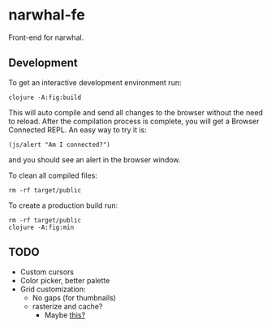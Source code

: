 # narwhal-fe

Front-end for narwhal.

## Development

To get an interactive development environment run:

    clojure -A:fig:build

This will auto compile and send all changes to the browser without the
need to reload. After the compilation process is complete, you will
get a Browser Connected REPL. An easy way to try it is:

    (js/alert "Am I connected?")

and you should see an alert in the browser window.

To clean all compiled files:

    rm -rf target/public

To create a production build run:

	rm -rf target/public
	clojure -A:fig:min

## TODO

- Custom cursors
- Color picker, better palette
- Grid customization:
  - No gaps (for thumbnails)
  - rasterize and cache?
    - Maybe [this?](https://github.com/pmkroeker/rasterize-svg/blob/master/src/rasterize.ts])
